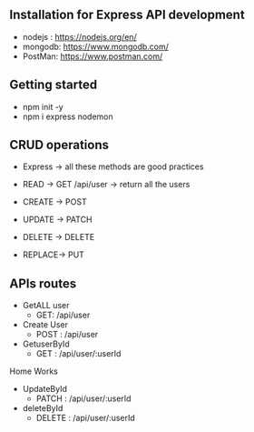## Installation for Express API development

- nodejs : https://nodejs.org/en/
- mongodb: https://www.mongodb.com/
- PostMan: https://www.postman.com/

## Getting started

- npm init -y
- npm i express nodemon

## CRUD operations

- Express -> all these methods are good practices
- READ -> GET
  /api/user -> return all the users
- CREATE -> POST
- UPDATE -> PATCH

- DELETE -> DELETE
- REPLACE-> PUT

## APIs routes

- GetALL user
  - GET: /api/user
- Create User
  - POST : /api/user
- GetuserById
  - GET : /api/user/:userId

Home Works

- UpdateById
  - PATCH : /api/user/:userId
- deleteById
  - DELETE : /api/user/:userId
